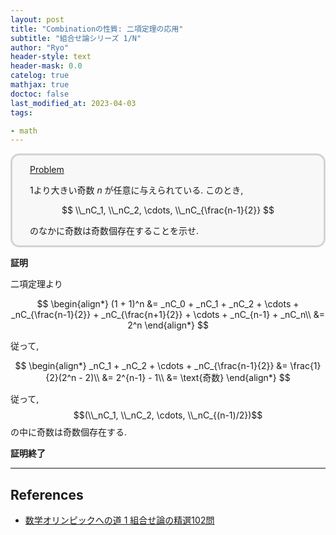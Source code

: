 ```yaml
---
layout: post
title: "Combinationの性質: 二項定理の応用"
subtitle: "組合せ論シリーズ 1/N"
author: "Ryo"
header-style: text
header-mask: 0.0
catelog: true
mathjax: true
doctoc: false
last_modified_at: 2023-04-03
tags:

- math
---
```



<div style='padding-left: 2em; padding-right: 2em; border-radius: 1em; border-style:solid; border-color:#D3D3D3; background-color:#F8F8F8'>
<p class="h4"><ins>Problem </ins></p>

$1$より大きい奇数 $n$ が任意に与えられている. このとき,

<p style="text-align: center;">
$$
\\_nC_1, \\_nC_2, \cdots, \\_nC_{\frac{n-1}{2}}
$$
</p>

のなかに奇数は奇数個存在することを示せ.

</div>

**証明**

二項定理より

$$
\begin{align*}
(1 + 1)^n &= _nC_0 + _nC_1 + _nC_2 + \cdots + _nC_{\frac{n-1}{2}} + _nC_{\frac{n+1}{2}} + \cdots + _nC_{n-1} + _nC_n\\
          &= 2^n
\end{align*}
$$

従って,

$$
\begin{align*}
_nC_1 + _nC_2 + \cdots + _nC_{\frac{n-1}{2}} &= \frac{1}{2}(2^n - 2)\\
                                             &= 2^{n-1} - 1\\
                                             &= \text{奇数}
\end{align*}
$$

従って, $$(\\_nC_1, \\_nC_2, \cdots, \\_nC_{(n-1)/2})$$ の中に奇数は奇数個存在する.

**証明終了**

---


## References

- [数学オリンピックへの道 1 組合せ論の精選102問](https://www.asakura.co.jp/detail.php?book_code=11807)
